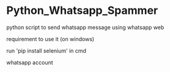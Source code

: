 # Python_Whatsapp_Spammer

python script to send whatsapp message using whatsapp web

requirement to use it (on windows)

run 'pip install selenium' in cmd

whatsapp account 
